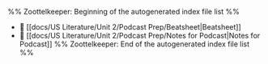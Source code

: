 %% Zoottelkeeper: Beginning of the autogenerated index file list  %%
- 📄 [[docs/US Literature/Unit 2/Podcast Prep/Beatsheet|Beatsheet]]
- 📄 [[docs/US Literature/Unit 2/Podcast Prep/Notes for Podcast|Notes for Podcast]]
%% Zoottelkeeper: End of the autogenerated index file list  %%

